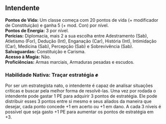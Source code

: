## Intendente <a id="intendente"></a>

**Pontos de Vida:** Um classe começa com 20 pontos de vida (+ modificador de Constituição) e ganha 5 (+ mod. Con) por nível.</br>
**Pontos de Energia:** 3 por nível.</br>
**Perícias:** Diplomacia, mais 2 a sua escolha entre Adestramento (Sab), Atletismo (For), Dedução (Int), Enganação (Car), História (Int), Intimidação (Car), Medicina (Sab), Percepção (Sab) e Sobrevivência (Sab).</br>
**Salvaguardas:** Constituição e Carisma.</br>
**Acesso à Magia:** Não.</br>
**Proficiências:** Armas marciais, Armaduras pesadas e escudos.</br>

### Habilidade Nativa: Traçar estratégia ✊
Por ser um estrategista nato, o intendente é capaz de analisar situações críticas e buscar pela melhor forma de resolvê-las. Uma vez por rodada o intendente pode gastar 1 PE para adquirir 3 pontos de estratégia. Ele pode distribuir esses 3 pontos entre si mesmo e seus aliados da maneira que desejar, cada ponto concede +1 em acerto ou +1 em dano. A cada 3 níveis é possível que seja gasto +1 PE para aumentar os pontos de estratégia em +3.